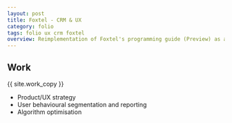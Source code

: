 ```yaml
---
layout: post
title: Foxtel - CRM & UX
category: folio
tags: folio ux crm foxtel
overview: Reimplementation of Foxtel's programming guide (Preview) as a dynamic, personalised email. The solution encompassed a customised Content Management System (CMS), a user profile management product as well as the weekly communication dispatch, reporting and optimisation.
---
```


## Work

{{ site.work_copy }}

* Product/UX strategy
* User behavioural segmentation and reporting
* Algorithm optimisation
